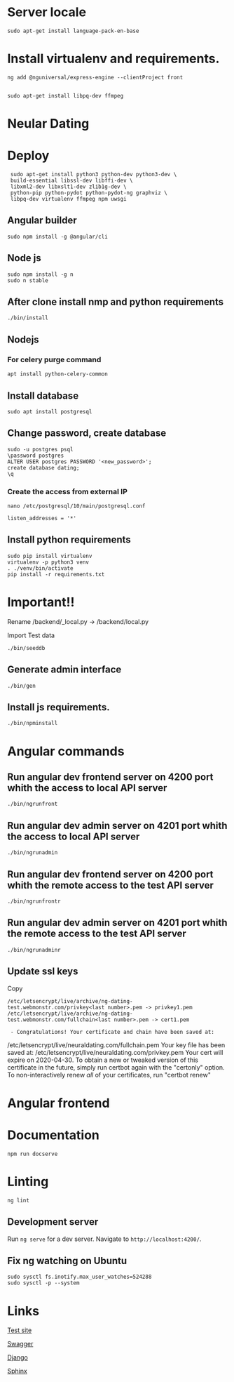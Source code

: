 # Server locale

    sudo apt-get install language-pack-en-base

# Install virtualenv and requirements.

    ng add @nguniversal/express-engine --clientProject front


    sudo apt-get install libpq-dev ffmpeg

# Neular Dating

# Deploy

     sudo apt-get install python3 python-dev python3-dev \
     build-essential libssl-dev libffi-dev \
     libxml2-dev libxslt1-dev zlib1g-dev \
     python-pip python-pydot python-pydot-ng graphviz \
     libpq-dev virtualenv ffmpeg npm uwsgi

## Angular builder

    sudo npm install -g @angular/cli

## Node js

    sudo npm install -g n
    sudo n stable

## After clone install nmp and python requirements

    ./bin/install

## Nodejs

    

### For celery purge command

    apt install python-celery-common

## Install database

    sudo apt install postgresql

## Change password, create database

    sudo -u postgres psql
    \password postgres
    ALTER USER postgres PASSWORD '<new_password>';
    create database dating;
    \q

### Create the access from external IP
    
    nano /etc/postgresql/10/main/postgresql.conf

    listen_addresses = '*'  

## Install python requirements

    sudo pip install virtualenv
    virtualenv -p python3 venv
    . ./venv/bin/activate
    pip install -r requirements.txt

# Important!!

Rename /backend/_local.py -> /backend/local.py

Import Test  data

    ./bin/seeddb

## Generate admin interface

    ./bin/gen

## Install js requirements.

    ./bin/npminstall

# Angular commands

## Run angular dev frontend server on 4200 port whith the access to local API server

    ./bin/ngrunfront

## Run angular dev admin server on 4201 port whith the access to local API server

    ./bin/ngrunadmin

## Run angular dev frontend server on 4200 port whith the remote access to the test API server

    ./bin/ngrunfrontr

## Run angular dev admin server on 4201 port whith the remote access to the test API server

    ./bin/ngrunadminr

## Update ssl keys

Copy 

    /etc/letsencrypt/live/archive/ng-dating-test.webmonstr.com/privkey<last number>.pem -> privkey1.pem
    /etc/letsencrypt/live/archive/ng-dating-test.webmonstr.com/fullchain<last number>.pem -> cert1.pem

     - Congratulations! Your certificate and chain have been saved at:
   /etc/letsencrypt/live/neuraldating.com/fullchain.pem
   Your key file has been saved at:
   /etc/letsencrypt/live/neuraldating.com/privkey.pem
   Your cert will expire on 2020-04-30. To obtain a new or tweaked
   version of this certificate in the future, simply run certbot again
   with the "certonly" option. To non-interactively renew *all* of
   your certificates, run "certbot renew"


# Angular frontend

# Documentation

    npm run docserve

# Linting

    ng lint

## Development server

Run `ng serve` for a dev server. Navigate to `http://localhost:4200/`. 



## Fix ng watching on Ubuntu

    sudo sysctl fs.inotify.max_user_watches=524288
    sudo sysctl -p --system


# Links

[Test site](http://neuraldating.com)

[Swagger](http://ng-dating-test.webmonstr.com/swagger)

[Django](http://ng-dating-test.webmonstr.com/admin/doc)

[Sphinx](http://doc-dating-test.webmonstr.com/)

